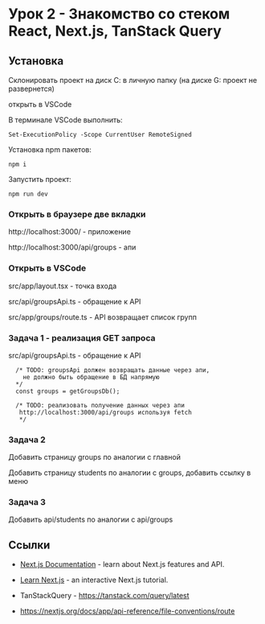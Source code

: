 # Урок 2 - Знакомство со стеком React, Next.js, TanStack Query

## Установка 

Склонировать проект на диск С: в личную папку (на диске G: проект не развернется)

открыть в VSCode

В терминале VSCode выполнить:
```
Set-ExecutionPolicy -Scope CurrentUser RemoteSigned
```

Установка npm пакетов:

```
npm i
```


Запустить проект:

```
npm run dev
```

### Открыть в браузере две вкладки

http://localhost:3000/ - приложение

http://localhost:3000/api/groups - апи

### Открыть в VSCode

src/app/layout.tsx - точка входа

src/api/groupsApi.ts - обращение к API

src/app/groups/route.ts - API возвращает список групп

### Задача 1 - реализация GET запроса

src/api/groupsApi.ts - обращение к API

```
  /* TODO: groupsApi должен возвращать данные через апи,
    не должно быть обращение в БД напрямую
  */
  const groups = getGroupsDb();

  /* TODO: реализовать получение данных через апи
   http://localhost:3000/api/groups используя fetch
   */
```

### Задача 2

Добавить страницу groups по аналогии с главной

Добавить страницу students по аналогии с groups, добавить ссылку в меню

### Задача 3

Добавить api/students по аналогии с api/groups

## Ссылки

- [Next.js Documentation](https://nextjs.org/docs) - learn about Next.js features and API.
  
- [Learn Next.js](https://nextjs.org/learn) - an interactive Next.js tutorial.

- TanStackQuery - https://tanstack.com/query/latest

- https://nextjs.org/docs/app/api-reference/file-conventions/route

